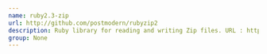 ```yaml
---
name: ruby2.3-zip
url: http://github.com/postmodern/rubyzip2
description: Ruby library for reading and writing Zip files. URL : http://github.com/postmodern/rubyzip2 Groups : None
group: None
---
```

